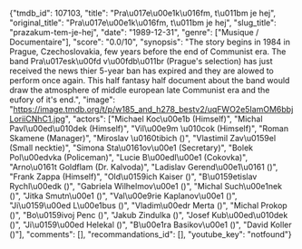 {"tmdb_id": 107103, "title": "Pra\u017e\u00e1k\u016fm, t\u011bm je hej", "original_title": "Pra\u017e\u00e1k\u016fm, t\u011bm je hej", "slug_title": "prazakum-tem-je-hej", "date": "1989-12-31", "genre": ["Musique / Documentaire"], "score": "0.0/10", "synopsis": "The story begins in 1984 in Prague, Czechoslovakia, few years before the end of Communist era. The band Pra\u017esk\u00fd v\u00fdb\u011br (Prague's selection) has just received the news thier 5-year ban has expired and they are alowed to perform once again. This half fantasy half document about the band would draw the atmosphere of middle european late Communist era and the eufory of it's end.", "image": "https://image.tmdb.org/t/p/w185_and_h278_bestv2/uqFWO2e5IamOM6bbjLoriiCNhC1.jpg", "actors": ["Michael Koc\u00e1b (Himself)", "Michal Pavl\u00ed\u010dek (Himself)", "Vil\u00e9m \u010cok (Himself)", "Roman Skamene (Manager)", "Miroslav \u0160tibich ()", "Vlastimil Zav\u0159el (Small necktie)", "Simona Sta\u0161ov\u00e1 (Secretary)", "Bolek Pol\u00edvka (Policeman)", "Lucie B\u00edl\u00e1 (Cokovka)", "Arno\u0161t Goldflam (Dr. Kalvoda)", "Ladislav Gerend\u00e1\u0161 ()", "Frank Zappa (Himself)", "Old\u0159ich Kaiser ()", "B\u0159etislav Rychl\u00edk ()", "Gabriela Wilhelmov\u00e1 ()", "Michal Such\u00e1nek ()", "Jitka Smutn\u00e1 ()", "Val\u00e9rie Kaplanov\u00e1 ()", "Ji\u0159\u00ed L\u00e1bus ()", "Vladim\u00edr Merta ()", "Michal Prokop ()", "Bo\u0159ivoj Penc ()", "Jakub Zindulka ()", "Josef Kub\u00ed\u010dek ()", "Ji\u0159\u00ed Helekal ()", "B\u00e1ra Basikov\u00e1 ()", "David Koller ()"], "comments": [], "recommandations_id": [], "youtube_key": "notfound"}
